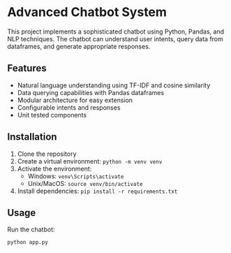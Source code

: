 # Advanced Chatbot System

This project implements a sophisticated chatbot using Python, Pandas, and NLP techniques. The chatbot can understand user intents, query data from dataframes, and generate appropriate responses.

## Features

- Natural language understanding using TF-IDF and cosine similarity
- Data querying capabilities with Pandas dataframes
- Modular architecture for easy extension
- Configurable intents and responses
- Unit tested components

## Installation

1. Clone the repository
2. Create a virtual environment: `python -m venv venv`
3. Activate the environment:
   - Windows: `venv\Scripts\activate`
   - Unix/MacOS: `source venv/bin/activate`
4. Install dependencies: `pip install -r requirements.txt`

## Usage

Run the chatbot:

```bash
python app.py